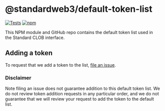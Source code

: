 # @standardweb3/default-token-list

[![Tests](https://github.com/standardweb3/token-lists/workflows/Tests/badge.svg)](https://github.com/standardweb3/default-token-list/actions?query=workflow%3ATests)
[![npm](https://img.shields.io/npm/v/standardweb3/default-token-list)](https://unpkg.com/@standardweb3/default-token-list@latest/)

This NPM module and GitHub repo contains the default token list used in the Standard CLOB interface.

## Adding a token

To request that we add a token to the list, 
[file an issue](https://github.com/standardweb3/default-token-list/issues/new?assignees=&labels=token+request&template=token-request.md&title=Add+%7BTOKEN_SYMBOL%7D%3A+%7BTOKEN_NAME%7D).

### Disclaimer

Note filing an issue does not guarantee addition to this default token list.
We do not review token addition requests in any particular order, and we do not
guarantee that we will review your request to add the token to the default list.

